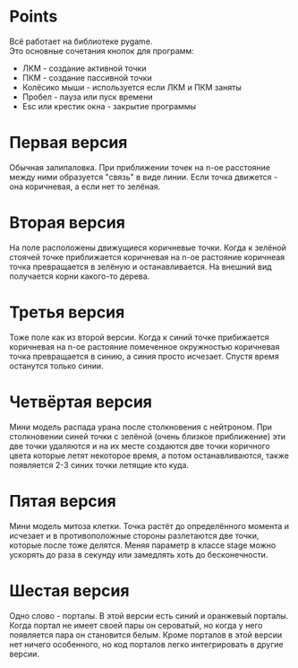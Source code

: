 # Points
Всё работает на библиотеке pygame.\
Это основные сочетания кнопок для программ:
* ЛКМ - создание активной точки
* ПКМ - создание пассивной точки
* Колёсико мыши - используется если ЛКМ и ПКМ заняты
* Пробел - пауза или пуск времени
* Esc или крестик окна - закрытие программы
# Первая версия
Обычная залипаловка. При приближении точек на n-ое расстояние между ними образуется "связь" в виде линии. Если точка движется - она коричневая, а если нет то зелёная.
# Вторая версия
На поле расположены движущиеся коричневые точки. Когда к зелёной стоячей точке приближается коричневая на n-ое растояние коричнеая точка превращается в зелёную и останавливается. На внешний вид получается корни какого-то дерева.
# Третья версия
Тоже поле как из второй версии. Когда к синий точке прибижается коричневая на n-ое растояние помеченное окружностью коричневая точка превращается в синию, а синия просто исчезает. Спустя время останутся только синии.
# Четвёртая версия
Мини модель распада урана после столкновения с нейтроном. При столкновении синей точки с зелёной (очень близкое приближение) эти две точки удаляются и на их месте создаются две точки коричного цвета которые летят некоторое время, а потом останавливаются, также появляется 2-3 синих точки летящие кто куда.
# Пятая версия
Мини модель митоза клетки. Точка растёт до определённого момента и исчезает и в противоположные стороны разлетаются две точки, которые после тоже делятся. Меняя параметр в классе stage можно ускорять до раза в секунду или замедлять хоть до бесконечности.
# Шестая версия
Одно слово - порталы. В этой версии есть синий и оранжевый порталы. Когда портал не имеет своей пары он сероватый, но когда у него появляется пара он становится белым. Кроме порталов в этой версии нет ничего особенного, но код порталов легко интегрировать в другие версии.
